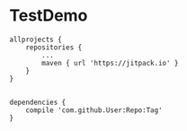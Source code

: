 # TestDemo

	allprojects {
		repositories {
			...
			maven { url 'https://jitpack.io' }
		}
	}
  
  
  	dependencies {
		compile 'com.github.User:Repo:Tag'
	}
